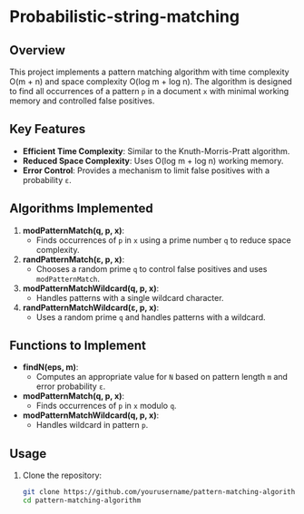 # Probabilistic-string-matching

## Overview
This project implements a pattern matching algorithm with time complexity O(m + n) and space complexity O(log m + log n). The algorithm is designed to find all occurrences of a pattern `p` in a document `x` with minimal working memory and controlled false positives.

## Key Features
- **Efficient Time Complexity**: Similar to the Knuth-Morris-Pratt algorithm.
- **Reduced Space Complexity**: Uses O(log m + log n) working memory.
- **Error Control**: Provides a mechanism to limit false positives with a probability `ε`.

## Algorithms Implemented
1. **modPatternMatch(q, p, x)**:
   - Finds occurrences of `p` in `x` using a prime number `q` to reduce space complexity.
2. **randPatternMatch(ε, p, x)**:
   - Chooses a random prime `q` to control false positives and uses `modPatternMatch`.
3. **modPatternMatchWildcard(q, p, x)**:
   - Handles patterns with a single wildcard character.
4. **randPatternMatchWildcard(ε, p, x)**:
   - Uses a random prime `q` and handles patterns with a wildcard.

## Functions to Implement
- **findN(eps, m)**:
  - Computes an appropriate value for `N` based on pattern length `m` and error probability `ε`.
- **modPatternMatch(q, p, x)**:
  - Finds occurrences of `p` in `x` modulo `q`.
- **modPatternMatchWildcard(q, p, x)**:
  - Handles wildcard in pattern `p`.

## Usage
1. Clone the repository:
   ```sh
   git clone https://github.com/yourusername/pattern-matching-algorithm.git
   cd pattern-matching-algorithm

